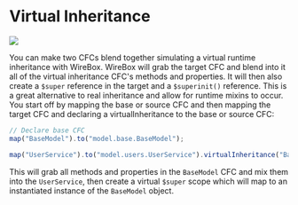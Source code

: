 # Virtual Inheritance

![](<../.gitbook/assets/virtual\_Inheritance (1).jpg>)

You can make two CFCs blend together simulating a virtual runtime inheritance with WireBox. WireBox will grab the target CFC and blend into it all of the virtual inheritance CFC's methods and properties. It will then also create a `$super` reference in the target and a `$superinit()` reference. This is a great alternative to real inheritance and allow for runtime mixins to occur. You start off by mapping the base or source CFC and then mapping the target CFC and declaring a virtualInheritance to the base or source CFC:

```javascript
// Declare base CFC
map("BaseModel").to("model.base.BaseModel");

map("UserService").to("model.users.UserService").virtualInheritance("BaseModel");
```

This will grab all methods and properties in the `BaseModel` CFC and mix them into the `UserService`, then create a virtual `$super` scope which will map to an instantiated instance of the `BaseModel` object.
